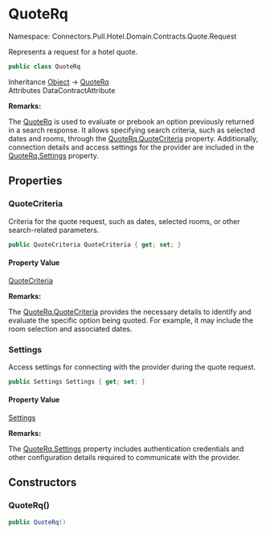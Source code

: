 # QuoteRq

Namespace: Connectors.Pull.Hotel.Domain.Contracts.Quote.Request

Represents a request for a hotel quote.

```csharp
public class QuoteRq
```

Inheritance [Object](https://docs.microsoft.com/en-us/dotnet/api/system.object) → [QuoteRq](./connectors.pull.hotel.domain.contracts.quote.request.quoterq)<br />
Attributes DataContractAttribute

**Remarks:**

The [QuoteRq](./connectors.pull.hotel.domain.contracts.quote.request.quoterq) is used to evaluate or prebook an option previously returned in a search response.
 It allows specifying search criteria, such as selected dates and rooms, through the [QuoteRq.QuoteCriteria](./connectors.pull.hotel.domain.contracts.quote.request.quoterq#quotecriteria) property.
 Additionally, connection details and access settings for the provider are included in the [QuoteRq.Settings](./connectors.pull.hotel.domain.contracts.quote.request.quoterq#settings) property.

## Properties

### **QuoteCriteria**

Criteria for the quote request, such as dates, selected rooms, or other search-related parameters.

```csharp
public QuoteCriteria QuoteCriteria { get; set; }
```

#### Property Value

[QuoteCriteria](./connectors.pull.hotel.domain.contracts.quote.request.quotecriteria)<br />

**Remarks:**

The [QuoteRq.QuoteCriteria](./connectors.pull.hotel.domain.contracts.quote.request.quoterq#quotecriteria) provides the necessary details to identify and evaluate the specific option 
 being quoted. For example, it may include the room selection and associated dates.

### **Settings**

Access settings for connecting with the provider during the quote request.

```csharp
public Settings Settings { get; set; }
```

#### Property Value

[Settings](./connectors.pull.hotel.domain.contracts.common.settings)<br />

**Remarks:**

The [QuoteRq.Settings](./connectors.pull.hotel.domain.contracts.quote.request.quoterq#settings) property includes authentication credentials and other configuration 
 details required to communicate with the provider.

## Constructors

### **QuoteRq()**

```csharp
public QuoteRq()
```
